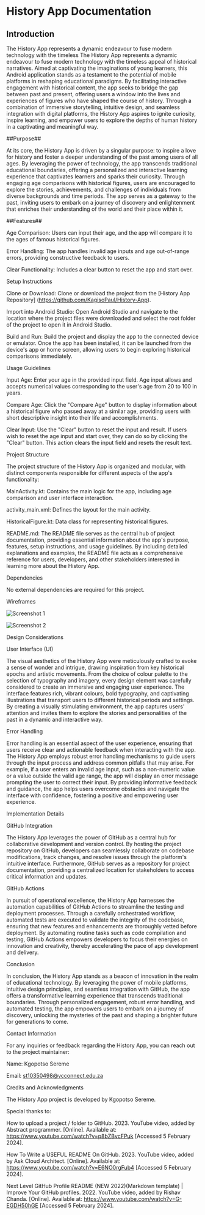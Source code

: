 # History App Documentation

## Introduction

The History App represents a dynamic endeavour to fuse modern technology with the timeless The History App represents a dynamic endeavour to fuse modern technology with the timeless appeal of historical narratives. Aimed at captivating the imaginations of young learners, this Android application stands as a testament to the potential of mobile platforms in reshaping educational paradigms. By facilitating interactive engagement with historical content, the app seeks to bridge the gap between past and present, offering users a window into the lives and experiences of figures who have shaped the course of history. Through a combination of immersive storytelling, intuitive design, and seamless integration with digital platforms, the History App aspires to ignite curiosity, inspire learning, and empower users to explore the depths of human history in a captivating and meaningful way. 

 

##Purpose##

At its core, the History App is driven by a singular purpose: to inspire a love for history and foster a deeper understanding of the past among users of all ages. By leveraging the power of technology, the app transcends traditional educational boundaries, offering a personalized and interactive learning experience that captivates learners and sparks their curiosity. Through engaging age comparisons with historical figures, users are encouraged to explore the stories, achievements, and challenges of individuals from diverse backgrounds and time periods. The app serves as a gateway to the past, inviting users to embark on a journey of discovery and enlightenment that enriches their understanding of the world and their place within it. 

 

##Features##

Age Comparison: Users can input their age, and the app will compare it to the ages of famous historical figures. 

Error Handling: The app handles invalid age inputs and age out-of-range errors, providing constructive feedback to users. 

Clear Functionality: Includes a clear button to reset the app and start over. 

  

 Setup Instructions 

Clone or Download: Clone or download the project from the [History App Repository] (https://github.com/KagisoPaul/History-App). 

Import into Android Studio: Open Android Studio and navigate to the location where the project files were downloaded and select the root folder of the project to open it in Android Studio. 

Build and Run: Build the project and display the app to the connected device or emulator. Once the app has been installed, it can be launched from the device's app or home screen, allowing users to begin exploring historical comparisons immediately. 

 

 Usage Guidelines 

Input Age: Enter your age in the provided input field. Age input allows and accepts numerical values corresponding to the user's age from 20 to 100 in years. 

Compare Age: Click the "Compare Age" button to display information about a historical figure who passed away at a similar age, providing users with short descriptive insight into their life and accomplishments. 

Clear Input: Use the "Clear" button to reset the input and result. If users wish to reset the age input and start over, they can do so by clicking the "Clear" button. This action clears the input field and resets the result text.   

 Project Structure 

 

The project structure of the History App is organized and modular, with distinct components responsible for different aspects of the app's functionality: 

 

MainActivity.kt: Contains the main logic for the app, including age comparison and user interface interaction. 

activity_main.xml: Defines the layout for the main activity. 

HistoricalFigure.kt: Data class for representing historical figures. 

README.md: The README file serves as the central hub of project documentation, providing essential information about the app's purpose, features, setup instructions, and usage guidelines. By including detailed explanations and examples, the README file acts as a comprehensive reference for users, developers, and other stakeholders interested in learning more about the History App. 

  

 Dependencies 

No external dependencies are required for this project. 

 

Wireframes 

![Screenshot 1](screenshots/screenshot1.png) 

![Screenshot 2](screenshots/screenshot2.png) 

 

  

 Design Considerations 

 User Interface (UI) 

The visual aesthetics of the History App were meticulously crafted to evoke a sense of wonder and intrigue, drawing inspiration from key historical epochs and artistic movements. From the choice of colour palette to the selection of typography and imagery, every design element was carefully considered to create an immersive and engaging user experience. The interface features rich, vibrant colours, bold typography, and captivating illustrations that transport users to different historical periods and settings. By creating a visually stimulating environment, the app captures users' attention and invites them to explore the stories and personalities of the past in a dynamic and interactive way. 

  

Error Handling 

Error handling is an essential aspect of the user experience, ensuring that users receive clear and actionable feedback when interacting with the app. The History App employs robust error handling mechanisms to guide users through the input process and address common pitfalls that may arise. For example, if a user enters an invalid age input, such as a non-numeric value or a value outside the valid age range, the app will display an error message prompting the user to correct their input. By providing informative feedback and guidance, the app helps users overcome obstacles and navigate the interface with confidence, fostering a positive and empowering user experience. 

  

Implementation Details 

GitHub Integration 

The History App leverages the power of GitHub as a central hub for collaborative development and version control. By hosting the project repository on GitHub, developers can seamlessly collaborate on codebase modifications, track changes, and resolve issues through the platform's intuitive interface. Furthermore, GitHub serves as a repository for project documentation, providing a centralized location for stakeholders to access critical information and updates. 

  

GitHub Actions 

In pursuit of operational excellence, the History App harnesses the automation capabilities of GitHub Actions to streamline the testing and deployment processes. Through a carefully orchestrated workflow, automated tests are executed to validate the integrity of the codebase, ensuring that new features and enhancements are thoroughly vetted before deployment. By automating routine tasks such as code compilation and testing, GitHub Actions empowers developers to focus their energies on innovation and creativity, thereby accelerating the pace of app development and delivery. 

 

Conclusion 

In conclusion, the History App stands as a beacon of innovation in the realm of educational technology. By leveraging the power of mobile platforms, intuitive design principles, and seamless integration with GitHub, the app offers a transformative learning experience that transcends traditional boundaries. Through personalized engagement, robust error handling, and automated testing, the app empowers users to embark on a journey of discovery, unlocking the mysteries of the past and shaping a brighter future for generations to come. 

 

 

Contact Information 

For any inquiries or feedback regarding the History App, you can reach out to the project maintainer: 

Name: Kgopotso Sereme 

Email: st10350498@vcconnect.edu.za 

  

Credits and Acknowledgments 

The History App project is developed by Kgopotso Sereme. 

Special thanks to: 

How to upload a project / folder to GitHub. 2023. YouTube video, added by Abstract programmer. [Online]. Available at: https://www.youtube.com/watch?v=p8bZBvcFPuk [Accessed 5 February 2024]. 

How To Write a USEFUL README On GitHub. 2023. YouTube video, added by Ask Cloud Architect. [Online]. Available at: https://www.youtube.com/watch?v=E6NO0rgFub4 [Accessed 5 February 2024]. 

Next Level GitHub Profile README (NEW 2022)(Markdown template) | Improve Your GitHub profiles. 2022. YouTube video, added by Rishav Chanda. [Online]. Available at: https://www.youtube.com/watch?v=G-EGDH50hGE [Accessed 5 February 2024]. 
